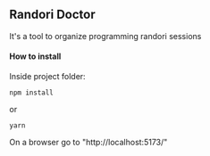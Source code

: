 ## Randori Doctor

It's a tool to organize programming randori sessions

#### How to install

Inside project folder: 

```npm install```

or

```yarn```

On a browser go to "http://localhost:5173/"
